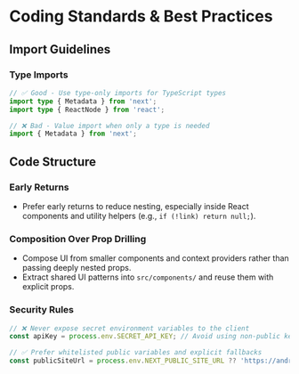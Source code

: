 # Coding Standards & Best Practices

## Import Guidelines

### Type Imports

```typescript
// ✅ Good - Use type-only imports for TypeScript types
import type { Metadata } from 'next';
import type { ReactNode } from 'react';

// ❌ Bad - Value import when only a type is needed
import { Metadata } from 'next';
```

## Code Structure

### Early Returns

- Prefer early returns to reduce nesting, especially inside React components and utility helpers (e.g., `if (!link) return null;`).

### Composition Over Prop Drilling

- Compose UI from smaller components and context providers rather than passing deeply nested props.
- Extract shared UI patterns into `src/components/` and reuse them with explicit props.

### Security Rules

```typescript
// ❌ Never expose secret environment variables to the client
const apiKey = process.env.SECRET_API_KEY; // Avoid using non-public keys in shared code

// ✅ Prefer whitelisted public variables and explicit fallbacks
const publicSiteUrl = process.env.NEXT_PUBLIC_SITE_URL ?? 'https://andremarinho.me';
```
